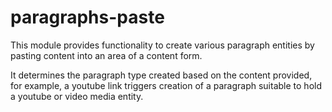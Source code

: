 # paragraphs-paste
This module provides functionality to create various paragraph entities by pasting content into an area of a content form.

It determines the paragraph type created based on the content provided, for example, a youtube link triggers creation of a paragraph suitable to hold a youtube or video media entity.

